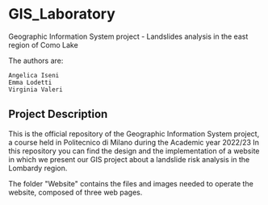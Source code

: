 # GIS_Laboratory
Geographic Information System project - Landslides analysis in the east region of Como Lake

The authors are:

    Angelica Iseni
    Emma Lodetti
    Virginia Valeri

## Project Description

This is the official repository of the Geographic Information System project, a course held in Politecnico di Milano during the Academic year 2022/23
In this repository you can find the design and the implementation of a website in which we present our GIS project about a landslide risk analysis in the Lombardy region.

The folder "Website" contains the files and images needed to operate the website, composed of three web pages.

